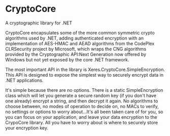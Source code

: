 CryptoCore
==========

A cryptographic library for .NET

CryptoCore encapsulates some of the more common symmetric crypto algorithms used by .NET, adding authenticated encryption with an implementation of AES-HMAC and AEAD algorithms from the CodePlex CLRSecurity project by Microsoft, which wraps the CNG algorithms provided by the Cryptographic API:Next Generation now offered by Windows but not yet exposed by the core .NET framework.  

The most important API in the library is Xeres.CryptoCore.SimpleEncryption.  This API is designed to expose the simplest way to securely encrypt data in .NET applications.

It's simple because there are no options. There is a static SimpleEncryption class which will let you generate a secure random key (if you don't have one already) encrypt a string, and then decrypt it again. No algorithms to choose between, no modes of operation to decide on, no MACs to verify, no settings or options to worry about...It's all been taken care of for you, so you can focus on your application, and leave your data encryption to the CrypoCore library.  All you have to worry about is where to securely store your encryption key. 
